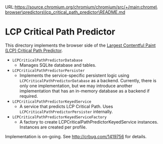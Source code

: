 URL:https://source.chromium.org/chromium/chromium/src/+/main:chrome\browser\predictors\lcp_critical_path_predictor\README.md
# LCP Critical Path Predictor

This directory implements the browser side of the [Largest Contentful Paint
(LCP) Critical Path
Predictor](https://docs.google.com/document/d/1LmzYYxgMVa8aMOKbAf2LzmQM-I_mn6D55PnratBDbN4/edit?usp=sharing).

- `LCPCriticalPathPredictorDatabase`
  - Manages SQLite database and tables.
- `LCPCriticalPathPredictorPersister`
  - Implements the service-specific persistent logic using
    `LCPCriticalPathPredictorDatabase` as a backend. Currently, there is only
    one implementation, but we may introduce another implementation that has an
    in-memory database as a backend if required.
- `LCPCriticalPathPredictorKeyedService`
  - A service that predicts LCP Critical Path. Uses
    `LCPCriticalPathPredictorPersister` internally.
- `LCPCriticalPathPredictorKeyedServiceFactory`
  - A factory to create LCPCriticalPathPredictorKeyedService instances.
    Instances are created per profile.

Implementation is on-going. See http://crbug.com/1419756 for details.

